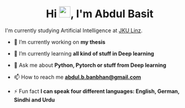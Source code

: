 <h1 align="center">Hi <img src="https://raw.githubusercontent.com/MartinHeinz/MartinHeinz/master/wave.gif" width="30px">, I'm Abdul Basit</h1>

I'm currently studying Artificial Intelligence at [JKU Linz](https://www.jku.at/en/degree-programs/types-of-degree-programs/masters-degree-programs/ma-artificial-intelligence/).

- 🔭 I’m currently working on **my thesis**

- 🌱 I’m currently learning **all kind of stuff in Deep learning**

- 💬 Ask me about **Python, Pytorch or stuff from Deep learning**

- 📫 How to reach me **abdul.b.banbhan@gmail.com**

- ⚡ Fun fact **I can speak four different languages: English, German, Sindhi and Urdu**
